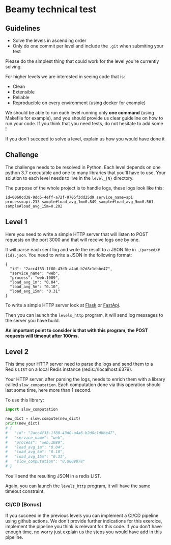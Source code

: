 # Beamy technical test

## Guidelines

- Solve the levels in ascending order
- Only do one commit per level and include the `.git` when submiting your test

Please do the simplest thing that could work for the level you're currently solving.

For higher levels we are interested in seeing code that is:

- Clean
- Extensible
- Reliable
- Reproducible on every environment (using docker for example)

We should be able to run each level running only **one command** (using Makefile for example), and you should provide us clear guideline on how to run your code.
If you think that you need tests, do not hesitate to add some !

If you don't succeed to solve a level, explain us how you would have done it

## Challenge

The challenge needs to be resolved in Python.
Each level depends on one python 3.7 executable and one to many libraries that you'll have to use.
Your solution to each level needs to live in the `level_{N}` directory.

The purpose of the whole project is to handle logs, these logs look like this:

```
id=0060cd38-9dd5-4eff-a72f-9705f3dd25d9 service_name=api process=api.233 sample#load_avg_1m=0.849 sample#load_avg_5m=0.561 sample#load_avg_15m=0.202
```

## Level 1

Here you need to write a simple HTTP server that will listen to POST requests on the port 3000 and that will receive logs one by one.

It will parse each sent log and write the result to a JSON file in `./parsed/#{id}.json`. You need to write a JSON in the following format:

```
{
  "id": "2acc4f33-1f80-43d0-a4a6-b2d8c1dbbe47",
  "service_name": "web",
  "process": "web.1089",
  "load_avg_1m": "0.04",
  "load_avg_5m": "0.10",
  "load_avg_15m": "0.31"
}
```

To write a simple HTTP server look at [Flask](http://flask.pocoo.org/) or [FastApi](https://fastapi.tiangolo.com/).

Then you can launch the `levels_http` program, it will send log messages to the server you have build.

**An important point to consider is that with this program, the POST requests will timeout after 100ms.**

## Level 2

This time your HTTP server need to parse the logs and send them to a Redis `LIST` on a local Redis instance (redis://localhost:6379).

Your HTTP server, after parsing the logs, needs to enrich them with a library called `slow_computation`. Each computation done via this operation should last some time, here more than 1 second.

To use this library:

```python
import slow_computation

new_dict = slow.compute(new_dict)
print(new_dict)
# {
#   "id": "2acc4f33-1f80-43d0-a4a6-b2d8c1dbbe47",
#   "service_name": "web",
#   "process": "web.1089",
#   "load_avg_1m": "0.04",
#   "load_avg_5m": "0.10",
#   "load_avg_15m": "0.31",
#   "slow_computation": "0.0009878"
# }
```

You’ll send the resulting JSON in a redis LIST.

Again, you can launch the `levels_http` program, it will have the same timeout constraint.

### CI/CD (Bonus)

If you succeed in the previous levels you can implement a CI/CD pipeline using github actions.
We don't provide further indications for this exercice, implement the pipeline you think is relevant for this code.
If you don't have enough time, no worry just explain us the steps you would have add in this pipeline.
